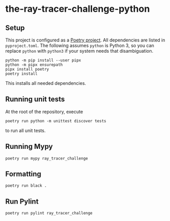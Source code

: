 # the-ray-tracer-challenge-python
 
## Setup

This project is configured as a [Poetry project](https://python-poetry.org/). All dependencies are listed in `pyproject.toml`. The following assumes `python` is Python 3, so you can replace `python` with `python3` if your system needs that disambiguation.

```
python -m pip install --user pipx
python -m pipx ensurepath
pipx install poetry
poetry install
```

This installs all needed dependencies.

## Running unit tests

At the root of the repository, execute

```
poetry run python -m unittest discover tests
```

to run all unit tests.

## Running Mypy

```
poetry run mypy ray_tracer_challenge
```

## Formatting

```
poetry run black .
```

## Run Pylint

```
poetry run pylint ray_tracer_challenge
```
